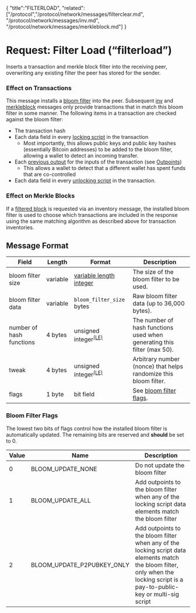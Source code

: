 <div class="cwikmeta">{
"title":"FILTERLOAD",
"related":["/protocol","/protocol/network/messages/filterclear.md", "/protocol/network/messages/inv.md", "/protocol/network/messages/merkleblock.md"]
}</div>

# Request: Filter Load (“filterload”)

Inserts a transaction and merkle block filter into the receiving peer, overwriting any existing filter the peer has stored for the sender.

### Effect on Transactions

This message installs a [bloom filter](/protocol/spv/bloom-filter) into the peer.  Subsequent [inv](/protocol/network/messages/inv) and [merkleblock](/protocol/network/messages/merkleblock) messages only provide transactions that in match this bloom filter in some manner.  The following items in a transaction are checked against the bloom filter:

 - The transaction hash
 - Each data field in every [locking script](/protocol/blockchain/transaction/locking-script) in the transaction
	 - Most importantly, this allows public keys and public key hashes (essentially Bitcoin addresses) to be added to the bloom filter, allowing a wallet to detect an incoming transfer.
 - Each [previous output](/protocol/blockchain/transaction#transaction-input) for the inputs of the transaction (see [Outpoints](/protocol/spv/bloom-filter#outpoints))
	 - This allows a wallet to detect that a different wallet has spent funds that are co-controlled
 - Each data field in every [unlocking script](/protocol/blockchain/transaction/unlocking-script) in the transaction.

### Effect on Merkle Blocks

If a [filtered block](https://github.com/BitcoinUnlimited/BitcoinUnlimited/blob/bucash1.7.0.0/src/protocol.h#L483) is requested via an inventory message, the installed bloom filter is used to choose which transactions are included in the response using the same matching algorithm as described above for transaction inventories.

## Message Format

| Field | Length | Format | Description |  
|--|--|--|--|
| bloom filter size | variable | [variable length integer](/protocol/formats/variable-length-integer) | The size of the bloom filter to be used. |
| bloom filter data | variable | `bloom_filter_size` bytes | Raw bloom filter data (up to 36,000 bytes). |
| number of hash functions | 4 bytes | unsigned integer<sup>[(LE)](/protocol/misc/endian/little)</sup> | The number of hash functions used when generating this filter (max 50). |
| tweak | 4 bytes | unsigned integer<sup>[(LE)](/protocol/misc/endian/little)</sup> | Arbitrary number (nonce) that helps randomize this bloom filter. |
| flags | 1 byte | bit field | See [bloom filter flags](#bloom-filter-flags). |

### Bloom Filter Flags

 The lowest two bits of flags control how the installed bloom filter is  automatically updated.  The remaining bits are reserved and **should** be set to 0.

| Value | Name | Description |
|--|--|--|
| 0 | BLOOM_UPDATE_NONE | Do not update the bloom filter
| 1 | BLOOM_UPDATE_ALL | Add outpoints to the bloom filter when any of the locking script data elements match the bloom filter
| 2 | BLOOM_UPDATE_P2PUBKEY_ONLY | Add outpoints to the bloom filter when any of the locking script data elements match the bloom filter, only when the locking script is a pay-to-public-key or multi-sig script
